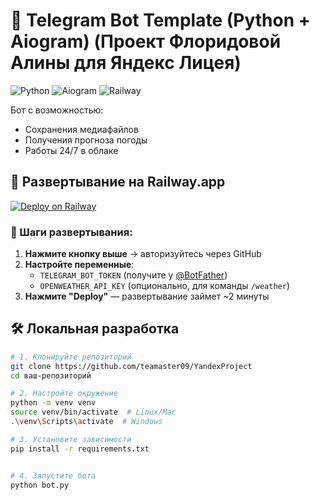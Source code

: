 # 🤖 Telegram Bot Template (Python + Aiogram) (Проект Флоридовой Алины для Яндекс Лицея)

![Python](https://img.shields.io/badge/python-3.9+-blue.svg)
![Aiogram](https://img.shields.io/badge/aiogram-2.x-green.svg)
![Railway](https://img.shields.io/badge/hosted_on-railway.app-purple.svg)

Бот с возможностью:
- Сохранения медиафайлов
- Получения прогноза погоды
- Работы 24/7 в облаке

## 🚀 Развертывание на Railway.app

[![Deploy on Railway](https://railway.app/button.svg)](https://railway.app/new/template?template=https://github.com/teamaster09/YandexProject)

### 📌 Шаги развертывания:
1. **Нажмите кнопку выше** → авторизуйтесь через GitHub
2. **Настройте переменные**:
   - `TELEGRAM_BOT_TOKEN` (получите у [@BotFather](https://t.me/BotFather))
   - `OPENWEATHER_API_KEY` (опционально, для команды `/weather`)
3. **Нажмите "Deploy"** — развертывание займет ~2 минуты

## 🛠 Локальная разработка

```bash
# 1. Клонируйте репозиторий
git clone https://github.com/teamaster09/YandexProject
cd ваш-репозиторий

# 2. Настройте окружение
python -m venv venv
source venv/bin/activate  # Linux/Mac
.\venv\Scripts\activate  # Windows

# 3. Установите зависимости
pip install -r requirements.txt


# 4. Запустите бота
python bot.py